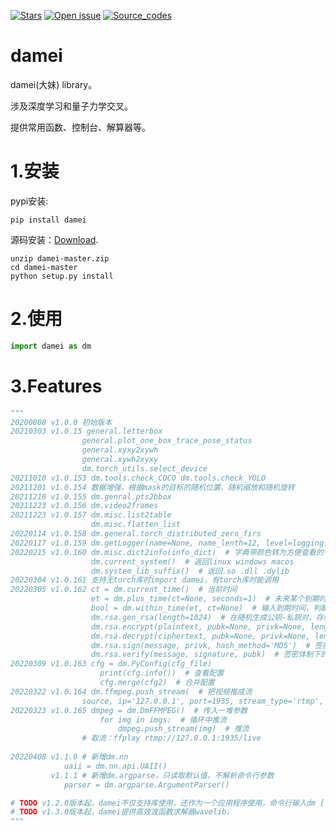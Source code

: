 [![Stars](https://img.shields.io/github/stars/zhangzhengde0225/damei)](
https://github.com/zhangzhengde0225/damei)
[![Open issue](https://img.shields.io/github/issues/zhangzhengde0225/damei)](
https://github.com/zhangzhengde0225/damei/issues)
[![Source_codes](https://img.shields.io/static/v1?label=Download&message=src&color=orange)](
https://github.com/zhangzhengde0225/damei/archive/refs/heads/master.zip)

# damei

damei(大妹) library。

涉及深度学习和量子力学交叉。

提供常用函数、控制台、解算器等。

# 1.安装

pypi安装:

```
pip install damei  
```

源码安装：[Download](https://github.com/zhangzhengde0225/damei/archive/refs/heads/master.zip).

```
unzip damei-master.zip
cd damei-master
python setup.py install
```

# 2.使用

```python
import damei as dm
```

# 3.Features

```python
"""
20200808 v1.0.0 初始版本
20210303 v1.0.15 general.letterbox
				general.plot_one_box_trace_pose_status
				general.xyxy2xywh
				general.xywh2xyxy
				dm.torch_utils.select_device
20211010 v1.0.153 dm.tools.check_COCO dm.tools.check_YOLO
20211201 v1.0.154 数据增强，根据mask的目标的随机位置、随机缩放和随机旋转
20211210 v1.0.155 dm.genral.pts2bbox 
20211223 v1.0.156 dm.video2frames
20211223 v1.0.157 dm.misc.list2table 
                  dm.misc.flatten_list
20220114 v1.0.158 dm.general.torch_distributed_zero_firs
20220117 v1.0.159 dm.getLogger(name=None, name_lenth=12, level=logging.INFO)
20220215 v1.0.160 dm.misc.dict2info(info_dict)  # 字典带颜色转为方便查看的字符串
                  dm.current_system()  # 返回linux windows macos
                  dm.system_lib_suffix()  # 返回.so .dll .dylib
20220304 v1.0.161 支持无torch库时import damei，有torch库时能调用
20220305 v1.0.162 ct = dm.current_time()  # 当前时间
                  et = dm.plus_time(ct=None, seconds=1)  # 未来某个到期时间
                  bool = dm.within_time(et, ct=None)  # 输入到期时间，判断当前时间是否在内 
                  dm.rsa.gen_rsa(length=1024)  # 在随机生成公钥-私钥对，存储在当前路径pubk.pen和privk.pem里
                  dm.rsa.encrypt(plaintext, pubk=None, privk=None, length=1024)  # 用公钥或私钥对明文加密
                  dm.rsa.decrypt(ciphertext, pubk=None, privk=None, length=1024)  # 用私钥或公钥对密文解密
                  dm.rsa.sign(message, privk, hash_method='MD5')  # 签密体制下的签名
                  dm.rsa.verify(message, signature, pubk)  # 签密体制下的验签
20220309 v1.0.163 cfg = dm.PyConfig(cfg_file)
                    print(cfg.info())  # 查看配置
                    cfg.merge(cfg2)  # 合并配置      
20220322 v1.0.164 dm.ffmpeg.push_stream(  # 把视频推成流
                source, ip='127.0.0.1', port=1935, stream_type='rtmp', key=None))
20220323 v1.0.165 dmpeg = dm.DmFFMPEG()  # 传入一堆参数
                    for img in imgs:  # 循环中推流
                        dmpeg.push_stream(img)  # 推流
                # 取流：ffplay rtmp://127.0.0.1:1935/live
    
20220408 v1.1.0 # 新增dm.nn
            uaii = dm.nn.api.UAII()
         v1.1.1 # 新增dm.argparse，只读取默认值，不解析命令行参数
            parser = dm.argparse.ArgumentParser()

# TODO v1.2.0版本起，damei不仅支持库使用，还作为一个应用程序使用，命令行输入dm [命令] [选项] [参数]
# TODO v1.3.0版本起，damei提供高效波函数求解器wavelib。
"""
```




